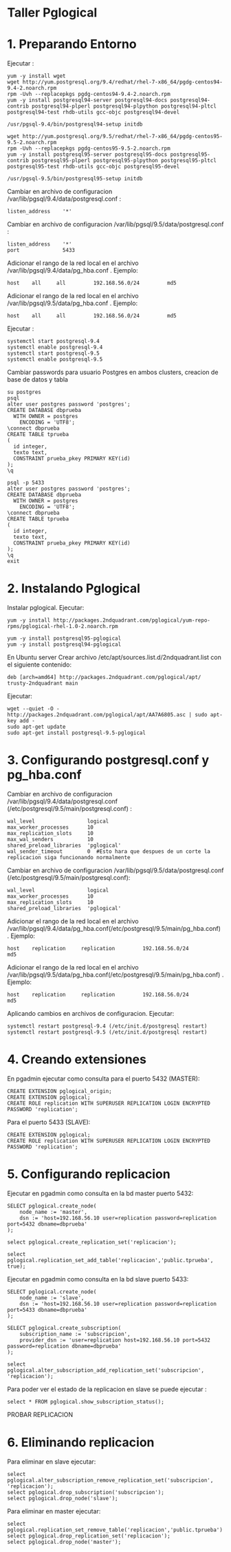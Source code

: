 # Taller Pglogical
# 1. Preparando Entorno
Ejecutar :
```
yum -y install wget
wget http://yum.postgresql.org/9.4/redhat/rhel-7-x86_64/pgdg-centos94-9.4-2.noarch.rpm
rpm -Uvh --replacepkgs pgdg-centos94-9.4-2.noarch.rpm
yum -y install postgresql94-server postgresql94-docs postgresql94-contrib postgresql94-plperl postgresql94-plpython postgresql94-pltcl postgresql94-test rhdb-utils gcc-objc postgresql94-devel

/usr/pgsql-9.4/bin/postgresql94-setup initdb

wget http://yum.postgresql.org/9.5/redhat/rhel-7-x86_64/pgdg-centos95-9.5-2.noarch.rpm
rpm -Uvh --replacepkgs pgdg-centos95-9.5-2.noarch.rpm
yum -y install postgresql95-server postgresql95-docs postgresql95-contrib postgresql95-plperl postgresql95-plpython postgresql95-pltcl postgresql95-test rhdb-utils gcc-objc postgresql95-devel

/usr/pgsql-9.5/bin/postgresql95-setup initdb
```
Cambiar en archivo de configuracion /var/lib/pgsql/9.4/data/postgresql.conf :
```
listen_address    '*'
```
Cambiar en archivo de configuracion /var/lib/pgsql/9.5/data/postgresql.conf :
```
listen_address    '*'
port              5433
```
Adicionar el rango de la red local en el archivo /var/lib/pgsql/9.4/data/pg_hba.conf . Ejemplo:
```
host    all		all     	192.168.56.0/24         md5
```
Adicionar el rango de la red local en el archivo /var/lib/pgsql/9.5/data/pg_hba.conf . Ejemplo:
```
host    all		all     	192.168.56.0/24         md5
```
Ejecutar :
```
systemctl start postgresql-9.4
systemctl enable postgresql-9.4
systemctl start postgresql-9.5
systemctl enable postgresql-9.5
```
Cambiar passwords para usuario Postgres en ambos clusters, creacion de base de datos y tabla

```
su postgres
psql
alter user postgres password 'postgres';
CREATE DATABASE dbprueba
  WITH OWNER = postgres
    ENCODING = 'UTF8';
\connect dbprueba
CREATE TABLE tprueba
(
  id integer,
  texto text,
  CONSTRAINT prueba_pkey PRIMARY KEY(id)
);
\q

psql -p 5433
alter user postgres password 'postgres';
CREATE DATABASE dbprueba
  WITH OWNER = postgres
    ENCODING = 'UTF8';
\connect dbprueba
CREATE TABLE tprueba
(
  id integer,
  texto text,
  CONSTRAINT prueba_pkey PRIMARY KEY(id)
);
\q
exit
```
# 2. Instalando Pglogical
Instalar pglogical. Ejecutar:

```
yum -y install http://packages.2ndquadrant.com/pglogical/yum-repo-rpms/pglogical-rhel-1.0-2.noarch.rpm

yum -y install postgresql95-pglogical
yum -y install postgresql94-pglogical
```
En Ubuntu server
Crear archivo /etc/apt/sources.list.d/2ndquadrant.list con el siguiente contenido:
```
deb [arch=amd64] http://packages.2ndquadrant.com/pglogical/apt/ trusty-2ndquadrant main
```

Ejecutar:

```
wget --quiet -O - http://packages.2ndquadrant.com/pglogical/apt/AA7A6805.asc | sudo apt-key add -
sudo apt-get update
sudo apt-get install postgresql-9.5-pglogical
```

# 3. Configurando postgresql.conf y pg_hba.conf
Cambiar en archivo de configuracion /var/lib/pgsql/9.4/data/postgresql.conf (/etc/postgresql/9.5/main/postgresql.conf) :
```
wal_level                 logical 
max_worker_processes      10 
max_replication_slots     10 
max_wal_senders           10 
shared_preload_libraries  'pglogical'
wal_sender_timeout        0  #Esto hara que despues de un corte la replicacion siga funcionando normalmente
```

Cambiar en archivo de configuracion /var/lib/pgsql/9.5/data/postgresql.conf (/etc/postgresql/9.5/main/postgresql.conf):
```
wal_level                 logical 
max_worker_processes      10 
max_replication_slots     10 
shared_preload_libraries  'pglogical'
```
Adicionar el rango de la red local en el archivo /var/lib/pgsql/9.4/data/pg_hba.conf(/etc/postgresql/9.5/main/pg_hba.conf) . Ejemplo:
```
host    replication		replication     	192.168.56.0/24         md5
```
Adicionar el rango de la red local en el archivo /var/lib/pgsql/9.5/data/pg_hba.conf(/etc/postgresql/9.5/main/pg_hba.conf) . Ejemplo:
```
host    replication		replication     	192.168.56.0/24         md5
```
Aplicando cambios en archivos de configuracion. Ejecutar:
```
systemctl restart postgresql-9.4 (/etc/init.d/postgresql restart)
systemctl restart postgresql-9.5 (/etc/init.d/postgresql restart)
```

# 4. Creando extensiones
En pgadmin ejecutar como consulta para el puerto 5432 (MASTER):
```
CREATE EXTENSION pglogical_origin;
CREATE EXTENSION pglogical;
CREATE ROLE replication WITH SUPERUSER REPLICATION LOGIN ENCRYPTED PASSWORD 'replication';
```

Para el puerto 5433 (SLAVE):
```
CREATE EXTENSION pglogical;
CREATE ROLE replication WITH SUPERUSER REPLICATION LOGIN ENCRYPTED PASSWORD 'replication';
```
# 5. Configurando replicacion

Ejecutar en pgadmin como consulta en la bd master puerto 5432:
```
SELECT pglogical.create_node(
    node_name := 'master',
    dsn := 'host=192.168.56.10 user=replication password=replication port=5432 dbname=dbprueba'
);

select pglogical.create_replication_set('replicacion');

select pglogical.replication_set_add_table('replicacion','public.tprueba', true);
```

Ejecutar en pgadmin como consulta en la bd slave puerto 5433:
```
SELECT pglogical.create_node(
    node_name := 'slave',
    dsn := 'host=192.168.56.10 user=replication password=replication port=5433 dbname=dbprueba'
);

SELECT pglogical.create_subscription(
    subscription_name := 'subscripcion',
    provider_dsn := 'user=replication host=192.168.56.10 port=5432 password=replication dbname=dbprueba' 
);

select pglogical.alter_subscription_add_replication_set('subscripcion', 'replicacion');
```

Para poder ver el estado de la replicacion en slave se puede ejecutar :
```
select * FROM pglogical.show_subscription_status();
```

PROBAR REPLICACION

# 6. Eliminando replicacion
Para eliminar en slave ejecutar:
```
select pglogical.alter_subscription_remove_replication_set('subscripcion', 'replicacion');
select pglogical.drop_subscription('subscripcion');
select pglogical.drop_node('slave');
```
Para eliminar en master ejecutar:
```
select pglogical.replication_set_remove_table('replicacion','public.tprueba')
select pglogical.drop_replication_set('replicacion'); 
select pglogical.drop_node('master');
```
